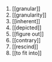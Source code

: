 1. [[granular]]
2. [[granularity]]
3. [[inherent]]
4. [[depicted]]
5. [[figure out]]
6. [[contrary]]
7. [[rescind]]
8. [[to fit into]]
